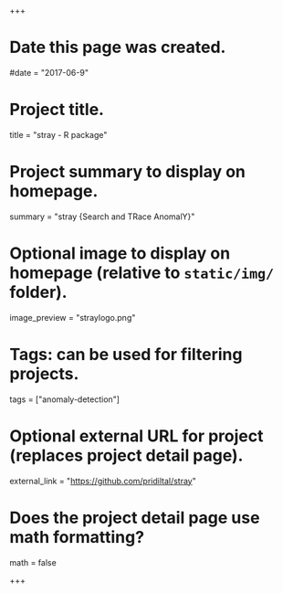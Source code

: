 +++
# Date this page was created.
#date = "2017-06-9"

# Project title.
title = "stray - R package"

# Project summary to display on homepage.
summary = "stray {Search and TRace AnomalY}"

# Optional image to display on homepage (relative to `static/img/` folder).
image_preview = "straylogo.png"

# Tags: can be used for filtering projects.
tags = ["anomaly-detection"]

# Optional external URL for project (replaces project detail page).
external_link = "https://github.com/pridiltal/stray"

# Does the project detail page use math formatting?
math = false

+++

